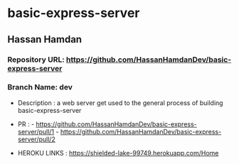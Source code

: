 # basic-express-server


## Hassan Hamdan

### Repository URL: https://github.com/HassanHamdanDev/basic-express-server 

### Branch Name: dev

* Description : a web server  get used to the general process of building basic-express-server

* PR :
       - https://github.com/HassanHamdanDev/basic-express-server/pull/1 
       - https://github.com/HassanHamdanDev/basic-express-server/pull/2

- HEROKU LINKS : https://shielded-lake-99749.herokuapp.com/Home


